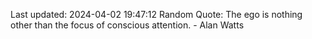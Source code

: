 Last updated: 2024-04-02 19:47:12
Random Quote: The ego is nothing other than the focus of conscious attention. - Alan Watts